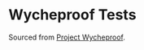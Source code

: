 # Wycheproof Tests

Sourced from [Project Wycheproof](https://github.com/C2SP/wycheproof/tree/master/testvectors_v1).
